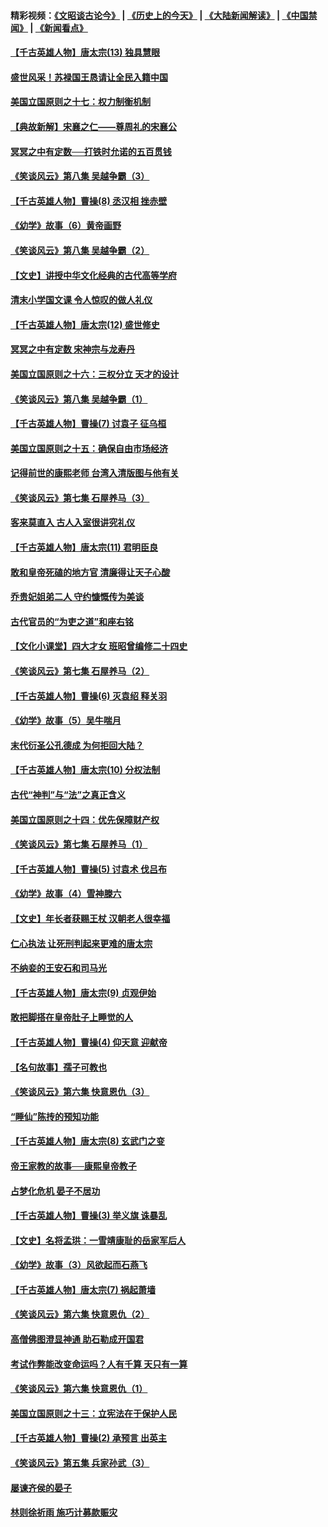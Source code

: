 #### 精彩视频：[《文昭谈古论今》](http://45.32.25.56/wenzhao) | [《历史上的今天》](http://45.32.25.56/today-in-history) | [《大陆新闻解读》](http://45.32.25.56/ntdtv-comedy) | [《中国禁闻》](http://45.32.25.56/ntdtv-news) | [《新闻看点》](http://45.32.25.56/news-insight) 

 #### [【千古英雄人物】唐太宗(13) 独具慧眼](../pages/nsc975/n8034179.md?t=02042131) 

#### [盛世风采！苏禄国王恳请让全民入籍中国](../pages/nsc975/n10992284.md?t=02042131) 

#### [美国立国原则之十七：权力制衡机制](../pages/nsc975/n11002624.md?t=02042131) 

#### [【典故新解】宋襄之仁——尊周礼的宋襄公](../pages/nsc975/n11018653.md?t=02042131) 

#### [冥冥之中有定数──打铁时允诺的五百贯钱](../pages/nsc975/n334213.md?t=02042131) 

#### [《笑谈风云》第八集 吴越争霸（3）](../pages/nsc975/n11010889.md?t=02042131) 

#### [【千古英雄人物】曹操(8) 丞汉相 挫赤壁](../pages/nsc975/n7662490.md?t=02042131) 

#### [《幼学》故事（6）黄帝画野](../pages/nsc975/n10990546.md?t=02042131) 

#### [《笑谈风云》第八集 吴越争霸（2）](../pages/nsc975/n10996834.md?t=02042131) 

#### [【文史】讲授中华文化经典的古代高等学府](../pages/nsc975/n11003895.md?t=02042131) 

#### [清末小学国文课 令人惊叹的做人礼仪](../pages/nsc975/n10980226.md?t=02042131) 

#### [【千古英雄人物】唐太宗(12) 盛世修史](../pages/nsc975/n8034115.md?t=02042131) 

#### [冥冥之中有定数 宋神宗与龙寿丹](../pages/nsc975/n11008770.md?t=02042131) 

#### [美国立国原则之十六：三权分立 天才的设计](../pages/nsc975/n10991293.md?t=02042131) 

#### [《笑谈风云》第八集 吴越争霸（1）](../pages/nsc975/n10987751.md?t=02042131) 

#### [【千古英雄人物】曹操(7) 讨袁子 征乌桓](../pages/nsc975/n7662459.md?t=02042131) 

#### [美国立国原则之十五：确保自由市场经济](../pages/nsc975/n10957715.md?t=02042131) 

#### [记得前世的康熙老师 台湾入清版图与他有关](../pages/nsc975/n11004761.md?t=02042131) 

#### [《笑谈风云》第七集 石屋养马（3）](../pages/nsc975/n10964155.md?t=02042131) 

#### [客来莫直入 古人入室很讲究礼仪](../pages/nsc975/n11002636.md?t=02042131) 

#### [【千古英雄人物】唐太宗(11) 君明臣良](../pages/nsc975/n8030388.md?t=02042131) 

#### [敢和皇帝死磕的地方官 清廉得让天子心酸](../pages/nsc975/n10999336.md?t=02042131) 

#### [乔贵妃姐弟二人 守约慷慨传为美谈](../pages/nsc975/n10842491.md?t=02042131) 

#### [古代官员的“为吏之道”和座右铭](../pages/nsc975/n10989890.md?t=02042131) 

#### [【文化小课堂】四大才女 班昭曾编修二十四史](../pages/nsc975/n10996143.md?t=02042131) 

#### [《笑谈风云》第七集 石屋养马（2）](../pages/nsc975/n10964109.md?t=02042131) 

#### [【千古英雄人物】曹操(6) 灭袁绍 释关羽](../pages/nsc975/n7662436.md?t=02042131) 

#### [《幼学》故事（5）吴牛喘月](../pages/nsc975/n10806013.md?t=02042131) 

#### [末代衍圣公孔德成 为何拒回大陆？](../pages/nsc975/n10992548.md?t=02042131) 

#### [【千古英雄人物】唐太宗(10) 分权法制](../pages/nsc975/n8025970.md?t=02042131) 

#### [古代“神判”与“法”之真正含义](../pages/nsc975/n10982291.md?t=02042131) 

#### [美国立国原则之十四：优先保障财产权](../pages/nsc975/n10954086.md?t=02042131) 

#### [《笑谈风云》第七集 石屋养马（1）](../pages/nsc975/n10964072.md?t=02042131) 

#### [【千古英雄人物】曹操(5) 讨袁术 伐吕布](../pages/nsc975/n7637126.md?t=02042131) 

#### [《幼学》故事（4）雪神滕六](../pages/nsc975/n10806012.md?t=02042131) 

#### [【文史】年长者获赐王杖 汉朝老人很幸福](../pages/nsc975/n10980263.md?t=02042131) 

#### [仁心执法 让死刑判起来更难的唐太宗](../pages/nsc975/n10979954.md?t=02042131) 

#### [不纳妾的王安石和司马光](../pages/nsc975/n2647438.md?t=02042131) 

#### [【千古英雄人物】唐太宗(9) 贞观伊始](../pages/nsc975/n8022938.md?t=02042131) 

#### [敢把脚搭在皇帝肚子上睡觉的人](../pages/nsc975/n10975530.md?t=02042131) 

#### [【千古英雄人物】曹操(4) 仰天意 迎献帝](../pages/nsc975/n7637003.md?t=02042131) 

#### [【名句故事】孺子可教也](../pages/nsc975/n10371944.md?t=02042131) 

#### [《笑谈风云》第六集 快意恩仇（3）](../pages/nsc975/n10953824.md?t=02042131) 

#### [“睡仙”陈抟的预知功能](../pages/nsc975/n10955272.md?t=02042131) 

#### [【千古英雄人物】唐太宗(8) 玄武门之变](../pages/nsc975/n7979461.md?t=02042131) 

#### [帝王家教的故事──康熙皇帝教子](../pages/nsc975/n10764254.md?t=02042131) 

#### [占梦化危机 晏子不居功](../pages/nsc975/n232663.md?t=02042131) 

#### [【千古英雄人物】曹操(3) 举义旗 诛暴乱](../pages/nsc975/n7576061.md?t=02042131) 

#### [【文史】名将孟珙：一雪靖康耻的岳家军后人](../pages/nsc975/n10949269.md?t=02042131) 

#### [《幼学》故事（3）风欲起而石燕飞](../pages/nsc975/n10806010.md?t=02042131) 

#### [【千古英雄人物】唐太宗(7) 祸起萧墙](../pages/nsc975/n7979459.md?t=02042131) 

#### [《笑谈风云》第六集 快意恩仇（2）](../pages/nsc975/n10950714.md?t=02042131) 

#### [高僧佛图澄显神通 助石勒成开国君](../pages/nsc975/n10960107.md?t=02042131) 

#### [考试作弊能改变命运吗？人有千算 天只有一算](../pages/nsc975/n10959716.md?t=02042131) 

#### [《笑谈风云》第六集 快意恩仇（1）](../pages/nsc975/n10938848.md?t=02042131) 

#### [美国立国原则之十三：立宪法在于保护人民](../pages/nsc975/n10942497.md?t=02042131) 

#### [【千古英雄人物】曹操(2) 承预言 出英主](../pages/nsc975/n7576051.md?t=02042131) 

#### [《笑谈风云》第五集 兵家孙武（3）](../pages/nsc975/n10938826.md?t=02042131) 

#### [屡谏齐侯的晏子](../pages/nsc975/n4602309.md?t=02042131) 

#### [林则徐祈雨 施巧计募款赈灾](../pages/nsc975/n10877741.md?t=02042131) 

